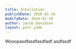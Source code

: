 ```yaml
---
title: Intallation
publishDate: 2016-01-19
modifyDate: 2016-01-19
author: Jacob Davidson
layout: post.jade
---
```


Wooopasdfasdfasdfadf asdfasdf